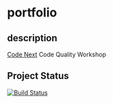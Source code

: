 # portfolio

## description
[Code Next](https://codenext.withgoogle.com/) Code Quality Workshop

## Project Status
[![Build Status](https://travis-ci.org/ugochinyere1/portfolio.svg?branch=master)](https://travis-ci.org/ugochinyere1/portfolio)
